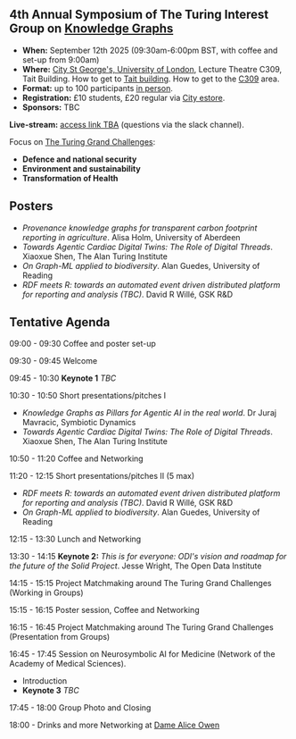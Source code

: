 ## 4th Annual Symposium of The Turing Interest Group on [Knowledge Graphs](https://www.turing.ac.uk/research/interest-groups/knowledge-graphs)

- **When:** September 12th 2025 (09:30am-6:00pm BST, with coffee and set-up from 9:00am)
- **Where:** [City St George's, University of London](https://www.citystgeorges.ac.uk/), Lecture Theatre C309, Tait Building. How to get to [Tait building](https://goo.gl/maps/DkxQcdR5fSyuy1hy9). How to get to the [C309](https://bit.ly/symposium-video-getting-to-c309) area.
- **Format:** up to 100 participants <ins>in person</ins>. 
- **Registration:** £10 students, £20 regular via [City estore](https://www.citystgeorges.ac.uk/news-and-events/events/2025/september/4th-annual-symposium-of-the-turing-interest-group-on-knowledge-graphs).
- **Sponsors:** TBC
<!--- **Photos:** TBA -->
<!-- **Call for presentations and posters:** (now closed)
  - [Poster presentation and potential sponsorship from industry](https://forms.gle/8M8Je79aHuz9Abb48) (please reach for additional details).
  - [Poster presentation from academia](https://forms.gle/aYktpvP6CurTyzhMA).
-->
**Live-stream:** [access link TBA]() (questions via the slack channel).


Focus on [The Turing Grand Challenges](https://www.turing.ac.uk/research):
- **Defence and national security**
- **Environment and sustainability**
- **Transformation of Health**


## Posters
- *Provenance knowledge graphs for transparent carbon footprint reporting in agriculture*. Alisa Holm, University of Aberdeen
- *Towards Agentic Cardiac Digital Twins: The Role of Digital Threads*. Xiaoxue Shen, The Alan Turing Institute
- *On Graph-ML applied to biodiversity*. Alan Guedes, University of Reading
- *RDF meets R: towards an automated event driven distributed platform for reporting and analysis (TBC)*. David R Willé, GSK R&D


## Tentative Agenda

09:00 - 09:30 Coffee and poster set-up

09:30 - 09:45 Welcome

09:45 - 10:30 **Keynote 1** *TBC*

10:30 - 10:50 Short presentations/pitches I
- *Knowledge Graphs as Pillars for Agentic AI in the real world*. Dr Juraj Mavracic, Symbiotic Dynamics
- *Towards Agentic Cardiac Digital Twins: The Role of Digital Threads*. Xiaoxue Shen, The Alan Turing Institute

10:50 - 11:20 Coffee and Networking

11:20 - 12:15 Short presentations/pitches II (5 max)
- *RDF meets R: towards an automated event driven distributed platform for reporting and analysis (TBC)*. David R Willé, GSK R&D
- *On Graph-ML applied to biodiversity*. Alan Guedes, University of Reading

12:15 - 13:30 Lunch and Networking

13:30 - 14:15 **Keynote 2:** *This is for everyone: ODI's vision and roadmap for the future of the Solid Project*. Jesse Wright, The Open Data Institute

14:15 - 15:15 Project Matchmaking around The Turing Grand Challenges (Working in Groups)
<!-- - Support for seed-corn projects in the area of KGs and ontologies and their applications (GCHQ). Nige D -->

15:15 - 16:15 Poster session, Coffee and Networking

16:15 - 16:45 Project Matchmaking around The Turing Grand Challenges (Presentation from Groups)

16:45 - 17:45 Session on Neurosymbolic AI for Medicine (Network of the Academy of Medical Sciences).
- Introduction
- **Keynote 3** *TBC*

17:45 - 18:00 Group Photo and Closing

18:00 - Drinks and more Networking at [Dame Alice Owen](https://maps.app.goo.gl/JFGwGSVFZFFf9LQa6)

<!--
<br>
<p align="center">
<img src="https://raw.githubusercontent.com/turing-knowledge-graphs/meet-ups/main/poster-2nd-symposium-ig-kg.png" width="550" alt="Symposium">
</p>
-->


